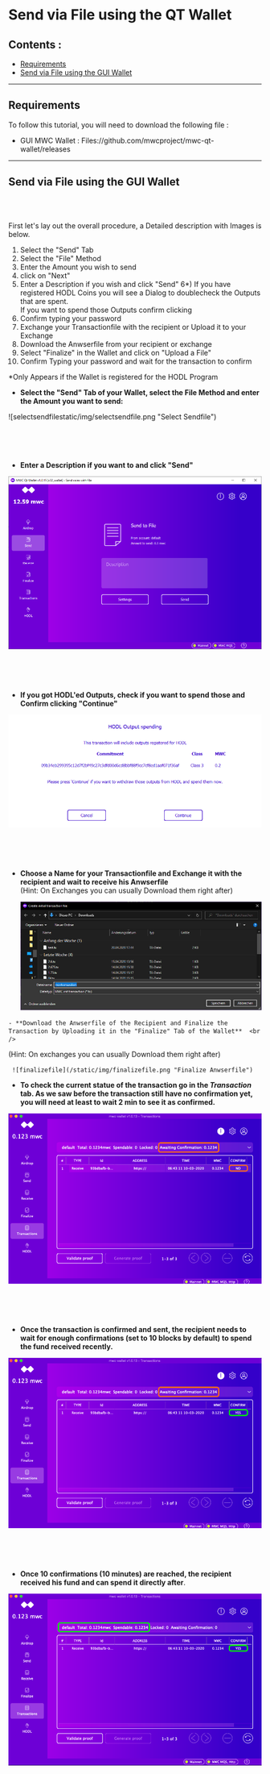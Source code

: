 # Send via File using the QT Wallet

## Contents : 
  * [Requirements](#requirements)
  * [Send via File using the GUI Wallet](#Send-via-File-using-the-GUI-Wallet)
  
------
  
## Requirements
To follow this tutorial, you will need to download the following file : 
- GUI MWC Wallet : Files://github.com/mwcproject/mwc-qt-wallet/releases


------

## Send via File using the GUI Wallet

  <br />
  <br /> 
 
 First let's lay out the overall procedure, a Detailed description with Images is below.
  
 1) Select the "Send" Tab
 2) Select the "File" Method
 3) Enter the Amount you wish to send
 4) click on "Next"
 5) Enter a Description if you wish and click "Send" 
 6*) If you have registered HODL Coins you will see a Dialog to doublecheck the Outputs that are spent.   <br /> 
 If you want to spend those Outputs confirm clicking 
 7) Confirm typing your password
 8) Exchange your Transactionfile with the recipient or Upload it to your Exchange
 9) Download the Anwserfile from your recipient or exchange 
 10) Select "Finalize" in the Wallet and click on "Upload a File"
 11) Confirm Typing your password and wait for the transaction to confirm
 
 *Only Appears if the Wallet is registered for the HODL Program 
 
  - **Select the "Send" Tab of your Wallet, select the File Method and enter the Amount you want to send:**
  
  ![selectsendfilestatic/img/selectsendfile.png "Select Sendfile")  
  
  <br />
  <br /> 
  <br /> 
  
  - **Enter a Description if you want to and click "Send"**
  
   ![sendtransactionfile](/static/img/sendtransactionfile.png "sendtransactionfile")  
   
   <br />
   <br /> 
   <br /> 
   
  - **If you got HODL'ed Outputs, check if you want to spend those and Confirm clicking "Continue"**
  
   ![hodldialog](/static/img/hodldialog.png "HODL Dialog")  
  
  <br />
  <br /> 
  <br /> 
  
   - **Choose a Name for your Transactionfile and Exchange it with the recipient and wait to receive his Anwserfile**  <br /> 
   (Hint: On Exchanges you can usually Download them right after)
 
  
     ![createtransfile](/static/img/createtransfile.png "Create Transaction File")  
 
    - **Download the Anwserfile of the Recipient and Finalize the Transaction by Uploading it in the "Finalize" Tab of the Wallet**  <br /> 
   (Hint: On exchanges you can usually Download them right after)

  
     ![finalizefile](/static/img/finalizefile.png "Finalize Anwserfile")  
 
 
 
 
 
- **To check the current statue of the transaction go in the _Transaction_ tab. As we saw before the transaction still have no confirmation yet, you will need at least to wait 2 min to see it as confirmed.**

![unconfirmed](/static/img/gui10.png "Unconfirmed")

  <br />
  <br /> 
  <br />


- **Once the transaction is confirmed and sent, the recipient needs to wait for enough confirmations (set to 10 blocks by default) to spend the fund received recently.**   

![confirmed](/static/img/gui11.png "awaiting confirmations")

  <br />
  <br /> 
  <br />


- **Once 10 confirmations (10 minutes) are reached, the recipient received his fund and can spend it directly after**.   

![+10confirmation](/static/img/gui12.png "+10 confirmations")



